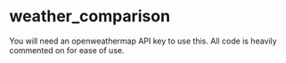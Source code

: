 # weather_comparison

You will need an openweathermap API key to use this. All code is heavily commented on for ease of use.
